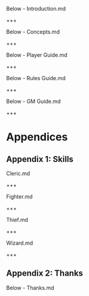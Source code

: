 Below - Introduction.md

+++

Below - Concepts.md

+++

Below - Player Guide.md

+++

Below - Rules Guide.md

+++

Below - GM Guide.md

+++

# Appendices

## Appendix 1: Skills
Cleric.md

+++

Fighter.md

+++

Thief.md

+++

Wizard.md

+++

## Appendix 2: Thanks
Below - Thanks.md